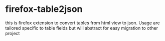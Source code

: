# firefox-table2json
this is firefox extension to convert tables from html view to json. Usage are tailored specific to table fields but will abstract for easy migration to other project

